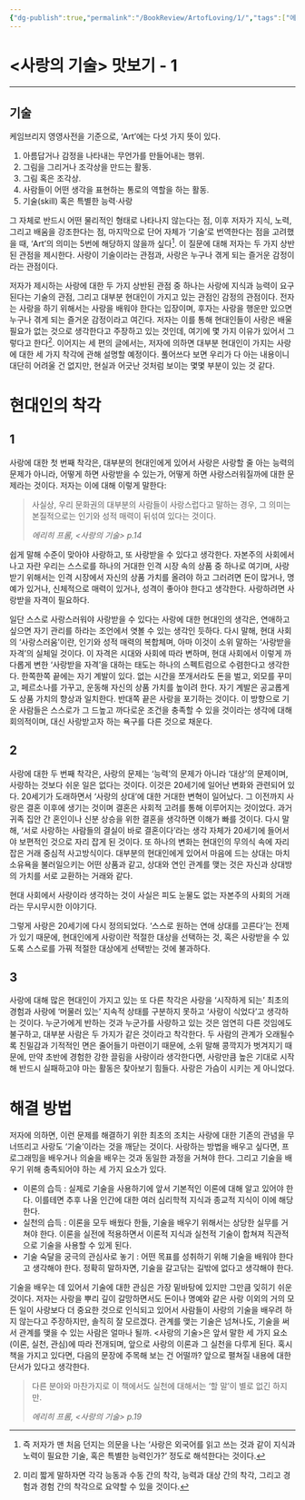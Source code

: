 ```yaml
---
{"dg-publish":true,"permalink":"/BookReview/ArtofLoving/1/","tags":["에리히프롬","사랑의기술","내멋대로맛보기"],"created":"2024-02-05T21:14:32.292+09:00","updated":"2024-04-13T17:01:40.035+09:00"}
---
```



# <사랑의 기술> 맛보기 - 1

---

## 기술

케임브리지 영영사전을 기준으로, ‘Art’에는 다섯 가지 뜻이 있다.
1. 아름답거나 감정을 나타내는 무언가를 만들어내는 행위.
2. 그림을 그리거나 조각상을 만드는 활동.
3. 그림 혹은 조각상.
4. 사람들이 어떤 생각을 표현하는 통로의 역할을 하는 활동.
5. 기술(skill) 혹은 특별한 능력·사랑

그 자체로 반드시 어떤 물리적인 형태로 나타나지 않는다는 점, 이후 저자가 지식, 노력, 그리고 배움을 강조한다는 점, 마지막으로 단어 자체가 ‘기술’로 번역한다는 점을 고려했을 때, ‘Art’의 의미는 5번에 해당하지 않을까 싶다[^3]. 이 질문에 대해 저자는 두 가지 상반된 관점을 제시한다. 사랑이 기술이라는 관점과, 사랑은 누구나 겪게 되는 즐거운 감정이라는 관점이다.

저자가 제시하는 사랑에 대한 두 가지 상반된 관점 중 하나는 사랑에 지식과 능력이 요구된다는 기술의 관점, 그리고 대부분 현대인이 가지고 있는 관점인 감정의 관점이다. 전자는 사랑을 하기 위해서는 사랑을 배워야 한다는 입장이며, 후자는 사랑을 행운만 있으면 누구나 겪게 되는 즐거운 감정이라고 여긴다. 저자는 이를 통해 현대인들이 사랑은 배울 필요가 없는 것으로 생각한다고 주장하고 있는 것인데, 여기에 몇 가지 이유가 있어서 그렇다고 한다[^4]. 이어지는 세 편의 글에서는, 저자에 의하면 대부분 현대인이 가지는 사랑에 대한 세 가지 착각에 관해 설명할 예정이다. 풀어쓰다 보면 우리가 다 아는 내용이니 대단히 어려울 건 없지만, 현실과 어긋난 것처럼 보이는 몇몇 부분이 있는 것 같다.

[^3]: 즉 저자가 맨 처음 던지는 의문을 나는 ‘사랑은 외국어를 읽고 쓰는 것과 같이 지식과 노력이 필요한 기술, 혹은 특별한 능력인가?’ 정도로 해석한다는 것이다.
[^4]: 미리 짧게 말하자면 각각 능동과 수동 간의 착각, 능력과 대상 간의 착각, 그리고 경험과 경험 간의 착각으로 요약할 수 있을 것이다.

# 현대인의 착각

## 1
사랑에 대한 첫 번째 착각은, 대부분의 현대인에게 있어서 사랑은 사랑할 줄 아는 능력의 문제가 아니라, 어떻게 하면 사랑받을 수 있는가, 어떻게 하면 사랑스러워질까에 대한 문제라는 것이다.
저자는 이에 대해 이렇게 말한다:
> 사실상, 우리 문화권의 대부분의 사람들이 사랑스럽다고 말하는 경우, 그 의미는 본질적으로는 인기와 성적 매력이 뒤섞여 있다는 것이다.
> 
> *에리히 프롬, <사랑의 기술> p.14*

쉽게 말해 수준이 맞아야 사랑하고, 또 사랑받을 수 있다고 생각한다. 자본주의 사회에서 나고 자란 우리는 스스로를 하나의 거대한 인격 시장 속의 상품 중 하나로 여기며, 사랑받기 위해서는 인격 시장에서 자신의 상품 가치를 올려야 하고 그러려면 돈이 많거나, 명예가 있거나, 신체적으로 매력이 있거나, 성격이 좋아야 한다고 생각한다. 사랑하려면 사랑받을 자격이 필요하다.

일단 스스로 사랑스러워야 사랑받을 수 있다는 사랑에 대한 현대인의 생각은, 연애하고 싶으면 자기 관리를 하라는 조언에서 엿볼 수 있는 생각인 듯하다. 다시 말해, 현대 사회의 ‘사랑스러움’이란, 인기와 성적 매력의 복합체며, 아마 이것이 소위 말하는 ‘사랑받을 자격’의 실체일 것이다. 이 자격은 시대와 사회에 따라 변하며, 현대 사회에서 이렇게 까다롭게 변한 ‘사랑받을 자격’을 대하는 태도는 하나의 스펙트럼으로 수렴한다고 생각한다. 한쪽한쪽 끝에는 자기 계발이 있다. 없는 시간을 쪼개서라도 돈을 벌고, 외모를 꾸미고, 페르소나를 가꾸고, 운동해 자신의 상품 가치를 높이려 한다. 자기 계발은 공교롭게도 상품 가치의 향상과 일치한다. 반대쪽 끝은 사랑을 포기하는 것이다. 이 방향으로 기운 사람들은 스스로가 그 드높고 까다로운 조건을 충족할 수 있을 것이라는 생각에 대해 회의적이며, 대신 사랑받고자 하는 욕구를 다른 것으로 채운다.

## 2
사랑에 대한 두 번째 착각은, 사랑의 문제는 ‘능력’의 문제가 아니라 ‘대상’의 문제이며, 사랑하는 것보다 쉬운 일은 없다는 것이다. 이것은 20세기에 일어난 변화와 관련되어 있다. 20세기가 도래하면서 ‘사랑의 상대’에 대한 거대한 변혁이 일어났다. 그 이전까지 사랑은 결혼 이후에 생기는 것이며 결혼은 사회적 고려를 통해 이루어지는 것이었다. 과거 귀족 집안 간 혼인이나 신분 상승을 위한 결혼을 생각하면 이해가 빠를 것이다. 다시 말해, ‘서로 사랑하는 사람들의 결실이 바로 결혼이다’라는 생각 자체가 20세기에 들어서야 보편적인 것으로 자리 잡게 된 것이다. 또 하나의 변화는 현대인의 무의식 속에 자리 잡은 거래 중심적 사고방식이다. 대부분의 현대인에게 있어서 마음에 드는 상대는 마치 소유욕을 불러일으키는 어떤 상품과 같고, 상대와 연인 관계를 맺는 것은 자신과 상대방의 가치를 서로 교환하는 거래와 같다.

현대 사회에서 사랑이라 생각하는 것이 사실은 피도 눈물도 없는 자본주의 사회의 거래라는 무시무시한 이야기다. 

그렇게 사랑은 20세기에 다시 정의되었다. ‘스스로 원하는 연애 상대를 고른다’는 전제가 있기 때문에, 현대인에게 사랑이란 적절한 대상을 선택하는 것, 혹은 사랑받을 수 있도록 스스로를 가꿔 적절한 대상에게 선택받는 것에 불과하다.

## 3
사랑에 대해 많은 현대인이 가지고 있는 또 다른 착각은 사랑을 ‘시작하게 되는’ 최초의 경험과 사랑에 ‘머물러 있는’ 지속적 상태를 구분하지 못하고 ‘사랑이 식었다’고 생각하는 것이다. 누군가에게 반하는 것과 누군가를 사랑하고 있는 것은 엄연히 다른 것임에도 불구하고, 대부분 사람은 두 가지가 같은 것이라고 착각한다. 두 사람의 관계가 오래될수록 친밀감과 기적적인 면은 줄어들기 마련이기 때문에, 소위 말해 콩깍지가 벗겨지기 때문에, 만약 초반에 경험한 강한 끌림을 사랑이라 생각한다면, 사랑만큼 높은 기대로 시작해 반드시 실패하고야 마는 활동은 찾아보기 힘들다. 사랑은 가슴이 시키는 게 아니었다.

# 해결 방법
저자에 의하면, 이런 문제를 해결하기 위한 최초의 조치는 사랑에 대한 기존의 관념을 무너뜨리고 사랑도 ‘기술’이라는 것을 깨닫는 것이다. 사랑하는 방법을 배우고 싶다면, 프로그래밍을 배우거나 의술을 배우는 것과 동일한 과정을 거쳐야 한다. 그리고 기술을 배우기 위해 충족되어야 하는 세 가지 요소가 있다.  
+ 이론의 습득 : 실제로 기술을 사용하기에 앞서 기본적인 이론에 대해 알고 있어야 한다. 이를테면 추후 나올 인간에 대한 여러 심리학적 지식과 종교적 지식이 이에 해당한다.  
+ 실천의 습득 : 이론을 모두 배웠다 한들, 기술을 배우기 위해서는 상당한 실무를 거쳐야 한다. 이론을 실전에 적용하면서 이론적 지식과 실천적 기술이 합쳐져 직관적으로 기술을 사용할 수 있게 된다.
+ 기술 숙달을 궁극의 관심사로 놓기 : 어떤 목표를 성취하기 위해 기술을 배워야 한다고 생각해야 한다. 정확히 말하자면, 기술을 갈고닦는 길밖에 없다고 생각해야 한다.

기술을 배우는 데 있어서 기술에 대한 관심은 가장 밑바탕에 있지만 그만큼 잊히기 쉬운 것이다. 저자는 사랑을 뿌리 깊이 갈망하면서도 돈이나 명예와 같은 사랑 이외의 거의 모든 일이 사랑보다 더 중요한 것으로 인식되고 있어서 사람들이 사랑의 기술을 배우려 하지 않는다고 주장하지만, 솔직히 잘 모르겠다. 관계를 맺는 기술은 넘쳐나도, 기술을 써서 관계를 맺을 수 있는 사람은 얼마나 될까. <사랑의 기술>은 앞서 말한 세 가지 요소(이론, 실천, 관심)에 따라 전개되며, 앞으로 사랑의 이론과 그 실천을 다루게 된다. 혹시 책을 가지고 있다면, 다음의 문장에 주목해 보는 건 어떨까? 앞으로 펼쳐질 내용에 대한 단서가 있다고 생각한다.

> 다른 분야와 마찬가지로 이 책에서도 실천에 대해서는 ‘할 말’이 별로 없긴 하지만.
>
> *에리히 프롬, <사랑의 기술> p.19*
